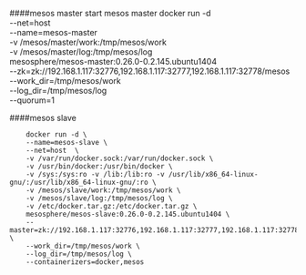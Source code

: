 ####mesos master
        start mesos master 
        docker run -d \
        --net=host \
        --name=mesos-master \
        -v /mesos/master/work:/tmp/mesos/work \
        -v /mesos/master/log:/tmp/mesos/log \
        mesosphere/mesos-master:0.26.0-0.2.145.ubuntu1404 \
        --zk=zk://192.168.1.117:32776,192.168.1.117:32777,192.168.1.117:32778/mesos \
        --work_dir=/tmp/mesos/work  \
        --log_dir=/tmp/mesos/log \
        --quorum=1 


####mesos slave

        docker run -d \
        --name=mesos-slave \
        --net=host  \
        -v /var/run/docker.sock:/var/run/docker.sock \
        -v /usr/bin/docker:/usr/bin/docker \
        -v /sys:/sys:ro -v /lib:/lib:ro -v /usr/lib/x86_64-linux-gnu/:/usr/lib/x86_64-linux-gnu/:ro \
        -v /mesos/slave/work:/tmp/mesos/work \
        -v /mesos/slave/log:/tmp/mesos/log \
        -v /etc/docker.tar.gz:/etc/docker.tar.gz \
        mesosphere/mesos-slave:0.26.0-0.2.145.ubuntu1404 \
        --master=zk://192.168.1.117:32776,192.168.1.117:32777,192.168.1.117:32778/mesos \
        --work_dir=/tmp/mesos/work \
        --log_dir=/tmp/mesos/log \
        --containerizers=docker,mesos


